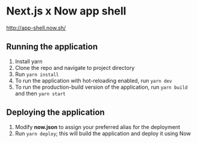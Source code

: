# Next.js x Now app shell

http://app-shell.now.sh/

## Running the application
1. Install yarn
1. Clone the repo and navigate to project directory
1. Run `yarn install `
1. To run the application with hot-reloading enabled, run `yarn dev `
1. To run the production-build version of the application, run `yarn build` and then `yarn start`

## Deploying the application
1. Modify **now.json** to assign your preferred alias for the deployment
1. Run `yarn deploy`; this will build the application and deploy it using Now

